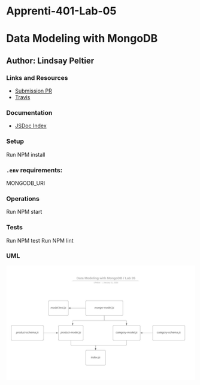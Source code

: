 # Apprenti-401-Lab-05

# Data Modeling with MongoDB

## Author: Lindsay Peltier

### Links and Resources

- [Submission PR](https://github.com/LindsayPeltier-401-advanced-javascript/Apprenti-401-Lab-05/pull/2)
- [Travis](https://www.travis-ci.com/LindsayPeltier-401-advanced-javascript/Apprenti-401-Lab-05)

### Documentation

- [JSDoc Index](./docs/index.html)

### Setup

Run NPM install

### `.env` requirements:

MONGODB_URI

### Operations

Run NPM start

### Tests

Run NPM test
Run NPM lint

### UML

![](./assets/Lab05UML.jpeg)
